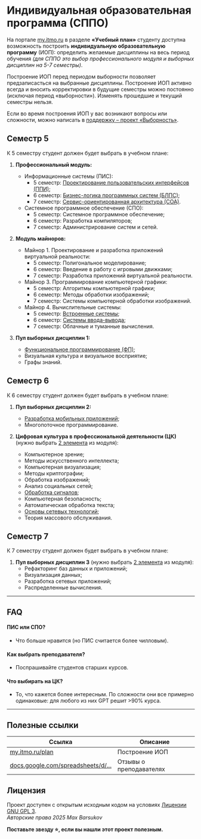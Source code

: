 # Индивидуальная образовательная программа (СППО)

На портале [my.itmo.ru](https://my.itmo.ru/plan) в разделе **«Учебный план»** студенту доступна возможность построить **индивидуальную образовательную программу** (ИОП): определить желаемые дисциплины на весь период обучения *(для СППО это выбор профессионального модуля и выборных дисциплин на 5-7 семестры)*. 

Построение ИОП перед периодом выборности позволяет предзаписасться на выбранные дисциплины. Построение ИОП активно всегда и вносить корректировки в будущие семестры можно постоянно (исключая период «выборности»). Изменять прошедшие и текущий семестры нельзя.

Если во время построения ИОП у вас возникают вопросы или сложности, можно написать в [поддержку – проект «Выборность»](https://helpdesk.itmo.ru/servicedesk/customer/portal/23/group/121).

## Семестр 5

К 5 семестру студент должен будет выбрать в учебном плане:

1) **Профессиональный модуль:**
   - Информационные системы (ПИС):
     - 5 семестр: [Проектирование пользовательских интерфейсов (ППИ)](../5%20ппи/);
     - 6 семестр: [Бизнес-логика программных систем (БЛПС)](../6%20блпс/);
     - 7 семестр: [Сервис-ориентированная архитектура (СОА)](../7%20соа/).
   - Системное программное обеспечение (СПО):
     - 5 семестр: Системное программное обеспечение;
     - 6 семестр: Разработка компиляторов;
     - 7 семестр: Администрирование систем и сетей.

2) **Модуль майноров:**
   - Майнор 1. Проектирование и разработка приложений виртуальной реальности:
     - 5 семестр: Полигональное моделирование;
     - 6 семестр: Введение в работу с игровыми движками;
     - 7 семестр: Разработка приложений виртуальной реальности.
   - Майнор 3. Программирование компьютерной графики:
     - 5 семестр: Алгоритмы компьютерной графики;
     - 6 семестр: Методы обработки изображений;
     - 7 семестр: Системы компьютерной обработки изображений.
   - Майнор 4. Вычислительные системы:
     - 5 семестр: [Встроенные системы](../5%20встроенные%20системы/);
     - 6 семестр: [Системы ввода-вывода](../6%20свв/);
     - 7 семестр: Облачные и туманные вычисления.

3) **Пул выборных дисциплин 1:**
    - [Функциональное программирование (ФП)](../5%20фп/);
    - Визуальная культура и визуальное восприятие;
    - Графы знаний.

## Семестр 6

К 6 семестру студент должен будет выбрать в учебном плане:

1) **Пул выборных дисциплин 2:**
    - [Разработка мобильных приложений](../6%20рмп/);
    - Многопоточное программирование.

2) **Цифровая культура в профессиональной деятельности (ЦК)** (нужно выбрать <u>2 элемента</u> из модуля):
    - Компьютерное зрение;
    - Методы искусственного интеллекта;
    - Компьютерная визуализация;
    - Методы криптографии;
    - Обработка изображений;
    - Анализ социальных сетей;
    - [Обработка сигналов](../6%20цк/обработка%20сигналов/);
    - Компьютерная безопасность;
    - Автоматическая обработка текста;
    - [Основы сетевых технологий](../6%20цк/основы%20сетевых%20технологий/);
    - Теория массового обслуживания.

## Семестр 7

К 7 семестру студент должен будет выбрать в учебном плане:

1) **Пул выборных дисциплин 3** (нужно выбрать <u>2 элемента</u> из модуля):
    - Рефакторинг баз данных и приложений;
    - Визуализация данных;
    - Разработка сетевых приложений;
    - Распределенные вычисления.

---

## FAQ

#### ПИС или СПО?

- Что больше нравится (но ПИС считается более чилловым).

#### Как выбрать преподавателя?

- Поспрашивайте студентов старших курсов.

#### Что выбирать на ЦК?

- То, что кажется более интересным. По сложности они все примерно одинаковые: для любого из них GPT решит >90% курса.

---

## Полезные ссылки

| Ссылка | Описание |
| --- | --- |
| [my.itmo.ru/plan](https://my.itmo.ru/plan) | Построение ИОП |
| [docs.google.com/spreadsheets/d/...](https://docs.google.com/spreadsheets/d/1TFTOKxqml1agwgo6Vp0Ql6Rgj9f9ciyOqQPF8VvUkJQ/edit?gid=591156939#gid=591156939) | Отзывы о преподавателях |

## Лицензия <a name="license"></a>

Проект доступен с открытым исходным кодом на условиях [Лицензии GNU GPL 3](https://opensource.org/license/gpl-3-0/). \
*Авторские права 2025 Max Barsukov*

**Поставьте звезду :star:, если вы нашли этот проект полезным.**
